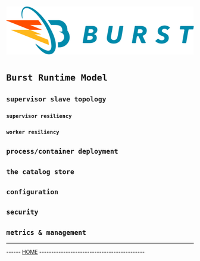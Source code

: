 ![Burst](../burst_h.png "")

# `Burst Runtime Model`

## `supervisor slave topology`


### `supervisor resiliency`

### `worker resiliency`

## `process/container deployment`

## `the catalog store`

## `configuration`

## `security`

## `metrics & management`

---
------ [HOME](../../readme.md) --------------------------------------------
